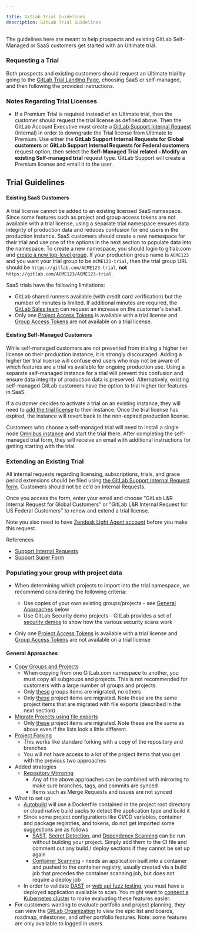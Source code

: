```yaml
---

title: GitLab Trial Guidelines
description: GitLab Trial Guidelines
---
```



The guidelines here are meant to help prospects and existing GitLab Self-Managed or SaaS customers get started with an Ultimate trial.

### Requesting a Trial

Both prospects and existing customers should request an Ultimate trial by going to the [GitLab Trial Landing Page](https://about.gitlab.com/free-trial), choosing SaaS or self-managed, and then following the provided instructions.

### Notes Regarding Trial Licenses

- If a Premium Trial is required instead of an Ultimate trial, then the customer should request the trial license as defined above. Then the GitLab Account Executive must create a [GitLab Support Internal Request](https://support-super-form-gitlab-com-support-support-op-651f22e90ce6d7.gitlab.io/) (Internal) in order to downgrade the Trial license from Ultimate to Premium. Use either the **GitLab Support Internal Requests for Global customers** or **GitLab Support Internal Requests for Federal customers** request option, then select the **Self-Managed Trial related - Modify an existing Self-managed trial** request type. GitLab Support will create a Premium license and email it to the user.

## Trial Guidelines

#### Existing SaaS Customers

A trial license cannot be added to an existing licensed SaaS namespace.  Since some features such as project and group access tokens are not available with a trial license, using a separate trial namespace ensures data integrity of production data and reduces confusion for end users in the production instance.  SaaS customers should create a new namespace for their trial and use one of the options in the next section to populate data into the namespace. To create a new namespace, you should login to gitlab.com and [create a new top-level group](https://docs.gitlab.com/ee/user/group/manage.html#create-a-group).  If your production group name is `ACME123` and you want your trial group to be `ACME123-trial`, then the trial group URL should be `https://gitlab.com/ACME123-trial`, **not** `https://gitlab.com/ACME123/ACME123-trial`.

SaaS trials have the following limitations:

- GitLab shared runners available (with credit card verification) but the number of minutes is limited.  If additional minutes are required, the [GitLab Sales team](https://about.gitlab.com/sales/) can request an increase on the customer's behalf.
- Only one [Project Access Tokens](https://docs.gitlab.com/ee/user/project/settings/project_access_tokens.html) is available with a trial license and [Group Access Tokens](https://docs.gitlab.com/ee/user/group/settings/group_access_tokens.html) are not available on a trial license.

#### Existing Self-Managed Customers

While self-managed customers are not prevented from trialing a higher tier license on their production instance, it is strongly discouraged.  Adding a higher tier trial license will confuse end users who may not be aware of which features are a trial vs available for ongoing production use.  Using a separate self-managed instance for a trial will prevent this confusion and ensure data integrity of production data is preserved. Alternatively, existing self-managed GitLab customers have the option to trial higher tier features in SaaS.

If a customer decides to activate a trial on an existing instance, they will need to [add the trial license](https://docs.gitlab.com/ee/administration/license_file.html) to their instance.  Once the trial license has expired, the instance will revert back to the non-expired production license.

Customers who choose a self-managed trial will need to install a single node [Omnibus instance](https://docs.gitlab.com/omnibus/) and start the trial there.  After completing the self-managed trial form, they will receive an email with additional instructions for getting starting with the trial.

### Extending an Existing Trial

All internal requests regarding licensing, subscriptions, trials, and grace period extensions should be filed using [the GitLab Support Internal Request form](https://support-super-form-gitlab-com-support-support-op-651f22e90ce6d7.gitlab.io/). Customers should not be cc’d on Internal Requests.

Once you access the form, enter your email and choose "GitLab L&R Internal Request for Global Customers" or "GitLab L&R Internal Request for US Federal Customers" to renew and extend a trial license.  

Note you also need to have [Zendesk Light Agent account](content/handbook/support/internal-support/#requesting-a-zendesk-light-agent-account) before you make this request.

References

- [Support Internal Requests](content/handbook/support/internal-support/#internal-requests)
- [Support Super Form](content/handbook/support/readiness/operations/docs/gitlab/support_super_form/)

### Populating your group with project data

- When determining which projects to import into the trial namespace, we recommend considering the following criteria:
  - Use copies of your own existing groups/projects - see [General Approaches](#general-approaches) below
  - Use GitLab Security demo projects - GitLab provides a set of [security demos](https://gitlab.com/gitlab-org/security-products/demos) to show how the various security scans work

- Only one [Project Access Tokens](https://docs.gitlab.com/ee/user/project/settings/project_access_tokens.html) is available with a trial license and [Group Access Tokens](https://docs.gitlab.com/ee/user/group/settings/group_access_tokens.html) are not available on a trial license

#### General Approaches

- [Copy Groups and Projects](https://docs.gitlab.com/ee/user/group/import/index.html)
  - When copying from one GitLab.com namespace to another, you must copy all subgroups and projects.  This is not recommended for customers with a large number of groups and projects.
  - Only [these](https://docs.gitlab.com/ee/user/group/import/index.html#migrated-group-items) groups items are migrated, no others
  - Only [these](https://docs.gitlab.com/ee/user/group/import/index.html#migrated-project-items) project items are migrated. Note these are the same project items that are migrated with file exports (described in the next section)
- [Migrate Projects using file exports](https://docs.gitlab.com/ee/user/project/settings/import_export.html)
  - Only [these](https://docs.gitlab.com/ee/user/project/settings/import_export.html#items-that-are-exported) project items are migrated. Note these are the same as above even if the lists look a little different.
- [Project Forking](https://docs.gitlab.com/ee/user/project/repository/forking_workflow.html)
  - This works like standard forking with a copy of the repository and branches
  - You will not have access to a lot of the project items that you get with the previous two approaches
- Added strategies
  - [Repository Mirroring](https://docs.gitlab.com/ee/user/project/repository/mirror/index.html)
    - Any of the above approaches can be combined with mirroring to make sure branches, tags, and commits are synced
    - Items such as Merge Requests and issues are not synced
- What to set up
  - [Autobuild](https://docs.gitlab.com/ee/topics/autodevops/stages.html#auto-build) will use a Dockerfile contained in the project root directory or cloud native build packs to detect the application type and build it
  - Since some project configurations like CI/CD variables, container and package registries, and tokens, do not get imported some suggestions are as follows
    - [SAST](https://docs.gitlab.com/ee/user/application_security/sast/), [Secret Detection](https://docs.gitlab.com/ee/user/application_security/secret_detection/), and [Dependency Scanning](https://docs.gitlab.com/ee/user/application_security/dependency_scanning/) can be run without building your project. Simply add them to the CI file and comment out any build / deploy sections if they cannot be set up again
    - [Container Scanning](https://docs.gitlab.com/ee/user/application_security/container_scanning/) - needs an application built into a container and pushed to the container registry, usually created via a build job that precedes the container scanning job, but does not require a deploy job
  - In order to validate [DAST](https://docs.gitlab.com/ee/user/application_security/dast/) or [web api fuzz testing](https://docs.gitlab.com/ee/user/application_security/api_fuzzing/), you must have a deployed application available to scan.  You might want to [connect a Kubernetes cluster](https://docs.gitlab.com/ee/user/clusters/agent/) to make evaluating these features easier.
- For customers wanting to evaluate portfolio and project planning, they can view the [GitLab Organization](https://gitlab.com/groups/gitlab-com/) to view the epic list and boards, roadmap, milestones, and other portfolio features.  Note: some features are only available to logged in users.
